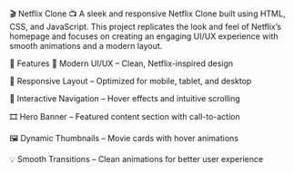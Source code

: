 🎬 Netflix Clone 📺
A sleek and responsive Netflix Clone built using HTML, CSS, and JavaScript. This project replicates the look and feel of Netflix’s homepage and focuses on creating an engaging UI/UX experience with smooth animations and a modern layout.

🚀 Features
🎨 Modern UI/UX – Clean, Netflix-inspired design

📱 Responsive Layout – Optimized for mobile, tablet, and desktop

🧭 Interactive Navigation – Hover effects and intuitive scrolling

🎞️ Hero Banner – Featured content section with call-to-action

🖼️ Dynamic Thumbnails – Movie cards with hover animations

💡 Smooth Transitions – Clean animations for better user experience
